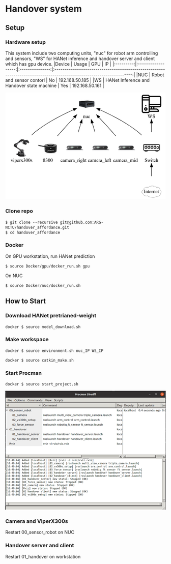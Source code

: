 # Handover system

## Setup
### Hardware setup
This system include two computing units, "nuc" for robot arm controlling and sensors, "WS" for HANet inference and handover server and client which has gpu device. 
|Device   | Usage  | GPU  | IP                                                                                                         |
|:---------:|:------------------:|:---------------:|:--------------------------------------------------------------------------------------------------------------------:|
|NUC  | Robot and sensor contorl              | No           | 192.168.50.185  |
|WS  | HANet Inference and Handover state machine              | Yes           | 192.168.50.161  |

![Teaser](material/system-diagram.png)

### Clone repo
```
$ git clone --recursive git@github.com:ARG-NCTU/handover_affordance.git
$ cd handover_affordance
```

### Docker
On GPU workstation, run HANet prediction
```
$ source Docker/gpu/docker_run.sh gpu
```
On NUC
```
$ source Docker/nuc/docker_run.sh
```

## How to Start

### Download HANet pretrianed-weight
```
docker $ source model_download.sh
```
### Make workspace
```
docker $ source environment.sh nuc_IP WS_IP
```
```
docker $ source catkin_make.sh
```

### Start Procman
```
docker $ source start_project.sh
```
![Teaser](material/procman.png)
### Camera and ViperX300s
Restart 00_sensor_robot on NUC

### Handover server and client
Restart 01_handover on workstation